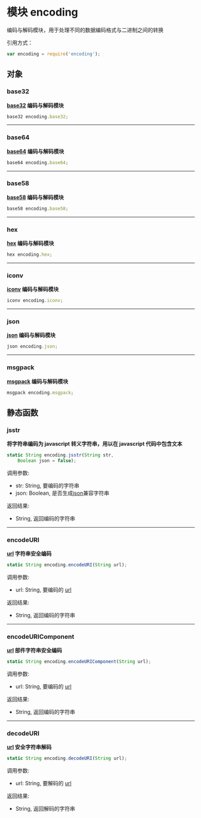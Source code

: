 # 模块 encoding
编码与解码模块，用于处理不同的数据编码格式与二进制之间的转换

引用方式：

```JavaScript
var encoding = require('encoding');
```

## 对象
        
### base32
**[base32](base32.md) 编码与解码模块**

```JavaScript
base32 encoding.base32;
```

--------------------------
### base64
**[base64](base64.md) 编码与解码模块**

```JavaScript
base64 encoding.base64;
```

--------------------------
### base58
**[base58](base58.md) 编码与解码模块**

```JavaScript
base58 encoding.base58;
```

--------------------------
### hex
**[hex](hex.md) 编码与解码模块**

```JavaScript
hex encoding.hex;
```

--------------------------
### iconv
**[iconv](iconv.md) 编码与解码模块**

```JavaScript
iconv encoding.iconv;
```

--------------------------
### json
**[json](json.md) 编码与解码模块**

```JavaScript
json encoding.json;
```

--------------------------
### msgpack
**[msgpack](msgpack.md) 编码与解码模块**

```JavaScript
msgpack encoding.msgpack;
```

## 静态函数
        
### jsstr
**将字符串编码为 javascript 转义字符串，用以在 javascript 代码中包含文本**

```JavaScript
static String encoding.jsstr(String str,
    Boolean json = false);
```

调用参数:
* str: String, 要编码的字符串
* json: Boolean, 是否生成[json](json.md)兼容字符串

返回结果:
* String, 返回编码的字符串

--------------------------
### encodeURI
**[url](url.md) 字符串安全编码**

```JavaScript
static String encoding.encodeURI(String url);
```

调用参数:
* url: String, 要编码的 [url](url.md)

返回结果:
* String, 返回编码的字符串

--------------------------
### encodeURIComponent
**[url](url.md) 部件字符串安全编码**

```JavaScript
static String encoding.encodeURIComponent(String url);
```

调用参数:
* url: String, 要编码的 [url](url.md)

返回结果:
* String, 返回编码的字符串

--------------------------
### decodeURI
**[url](url.md) 安全字符串解码**

```JavaScript
static String encoding.decodeURI(String url);
```

调用参数:
* url: String, 要解码的 [url](url.md)

返回结果:
* String, 返回解码的字符串

